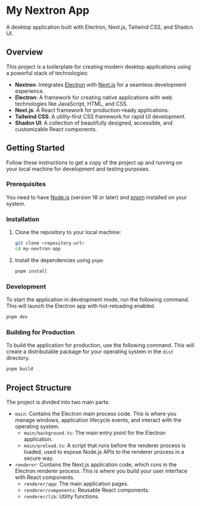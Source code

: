 # My Nextron App

A desktop application built with Electron, Next.js, Tailwind CSS, and Shadcn UI.

## Overview

This project is a boilerplate for creating modern desktop applications using a powerful stack of technologies:

-   **Nextron**: Integrates [Electron](https://www.electronjs.org/) with [Next.js](https://nextjs.org/) for a seamless development experience.
-   **Electron**: A framework for creating native applications with web technologies like JavaScript, HTML, and CSS.
-   **Next.js**: A React framework for production-ready applications.
-   **Tailwind CSS**: A utility-first CSS framework for rapid UI development.
-   **Shadcn UI**: A collection of beautifully designed, accessible, and customizable React components.

## Getting Started

Follow these instructions to get a copy of the project up and running on your local machine for development and testing purposes.

### Prerequisites

You need to have [Node.js](https://nodejs.org/) (version 18 or later) and [pnpm](https://pnpm.io/installation) installed on your system.

### Installation

1.  Clone the repository to your local machine:
    ```bash
    git clone <repository-url>
    cd my-nextron-app
    ```

2.  Install the dependencies using `pnpm`:
    ```bash
    pnpm install
    ```

### Development

To start the application in development mode, run the following command. This will launch the Electron app with hot-reloading enabled.

```bash
pnpm dev
```

### Building for Production

To build the application for production, use the following command. This will create a distributable package for your operating system in the `dist` directory.

```bash
pnpm build
```

## Project Structure

The project is divided into two main parts:

-   `main`: Contains the Electron main process code. This is where you manage windows, application lifecycle events, and interact with the operating system.
    -   `main/background.ts`: The main entry point for the Electron application.
    -   `main/preload.ts`: A script that runs before the renderer process is loaded, used to expose Node.js APIs to the renderer process in a secure way.
-   `renderer`: Contains the Next.js application code, which runs in the Electron renderer process. This is where you build your user interface with React components.
    -   `renderer/app`: The main application pages.
    -   `renderer/components`: Reusable React components.
    -   `renderer/lib`: Utility functions.